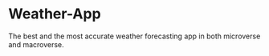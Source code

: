 # Weather-App
The best and the most accurate weather forecasting app in both microverse and macroverse.
